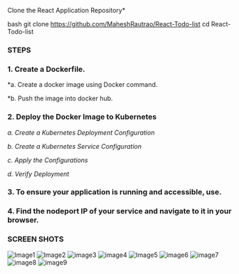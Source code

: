 Clone the React Application Repository*

bash
git clone https://github.com/MaheshRautrao/React-Todo-list
cd React-Todo-list

### STEPS

### 1. Create a Dockerfile.

   *a. Create a docker image using Docker command.
   
   *b. Push the image into docker hub.



### 2. Deploy the Docker Image to Kubernetes




*a. Create a Kubernetes Deployment Configuration*



*b. Create a Kubernetes Service Configuration*



*c. Apply the Configurations*




*d. Verify Deployment*

### 3. To ensure your application is running and accessible, use.



### 4. Find the nodeport IP of your service and navigate to it in your browser.

### SCREEN SHOTS



![Image1](https://github.com/user-attachments/assets/955ef91c-e24a-41f8-9e9e-80003b356514)
![Image2](https://github.com/user-attachments/assets/1a4babee-2fec-409c-b96a-db62490ed552)
![image3](https://github.com/user-attachments/assets/ae2cdf27-b645-4532-9edb-1b714e00b1ad)
![image4](https://github.com/user-attachments/assets/a06cedb0-60c4-46fa-853f-599b219b4f0b)
![Image5](https://github.com/user-attachments/assets/1f0a9b40-7d99-40f8-8135-8b2da2052c45)
![image6](https://github.com/user-attachments/assets/37656efe-2b48-4e55-bece-68d72d27ecfa)
![image7](https://github.com/user-attachments/assets/70cb2ff6-dedd-402c-9759-e33b13386cfa)
![image8](https://github.com/user-attachments/assets/79b89665-a226-4243-9fc1-471cd76d4495)
![image9](https://github.com/user-attachments/assets/a8e90a3d-1d77-4d9c-b3f4-cdb83a470dca)








